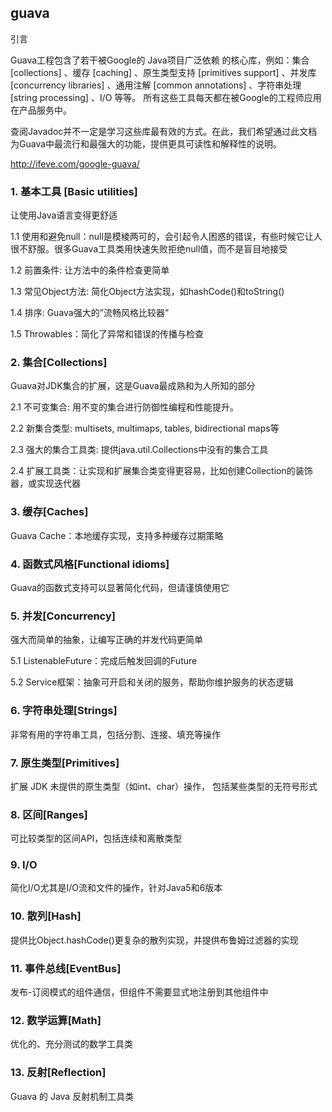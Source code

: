 ## guava

引言

Guava工程包含了若干被Google的 Java项目广泛依赖 的核心库，例如：集合 [collections] 、缓存 [caching] 、原生类型支持 [primitives support] 、并发库 [concurrency libraries] 、通用注解 [common annotations] 、字符串处理 [string processing] 、I/O 等等。 所有这些工具每天都在被Google的工程师应用在产品服务中。

查阅Javadoc并不一定是学习这些库最有效的方式。在此，我们希望通过此文档为Guava中最流行和最强大的功能，提供更具可读性和解释性的说明。

http://ifeve.com/google-guava/

### 1. 基本工具 [Basic utilities]
让使用Java语言变得更舒适

1.1 使用和避免null：null是模棱两可的，会引起令人困惑的错误，有些时候它让人很不舒服。很多Guava工具类用快速失败拒绝null值，而不是盲目地接受

1.2 前置条件: 让方法中的条件检查更简单

1.3 常见Object方法: 简化Object方法实现，如hashCode()和toString()

1.4 排序: Guava强大的”流畅风格比较器”

1.5 Throwables：简化了异常和错误的传播与检查

### 2. 集合[Collections]
Guava对JDK集合的扩展，这是Guava最成熟和为人所知的部分

2.1 不可变集合: 用不变的集合进行防御性编程和性能提升。

2.2 新集合类型: multisets, multimaps, tables, bidirectional maps等

2.3 强大的集合工具类: 提供java.util.Collections中没有的集合工具

2.4 扩展工具类：让实现和扩展集合类变得更容易，比如创建Collection的装饰器，或实现迭代器

### 3. 缓存[Caches]
Guava Cache：本地缓存实现，支持多种缓存过期策略

### 4. 函数式风格[Functional idioms]
Guava的函数式支持可以显著简化代码，但请谨慎使用它

### 5. 并发[Concurrency]
强大而简单的抽象，让编写正确的并发代码更简单

5.1 ListenableFuture：完成后触发回调的Future

5.2 Service框架：抽象可开启和关闭的服务，帮助你维护服务的状态逻辑

### 6. 字符串处理[Strings]
非常有用的字符串工具，包括分割、连接、填充等操作

### 7. 原生类型[Primitives]
扩展 JDK 未提供的原生类型（如int、char）操作， 包括某些类型的无符号形式

### 8. 区间[Ranges]
可比较类型的区间API，包括连续和离散类型

### 9. I/O
简化I/O尤其是I/O流和文件的操作，针对Java5和6版本

### 10. 散列[Hash]
提供比Object.hashCode()更复杂的散列实现，并提供布鲁姆过滤器的实现

### 11. 事件总线[EventBus]
发布-订阅模式的组件通信，但组件不需要显式地注册到其他组件中

### 12. 数学运算[Math]
优化的、充分测试的数学工具类

### 13. 反射[Reflection]
Guava 的 Java 反射机制工具类